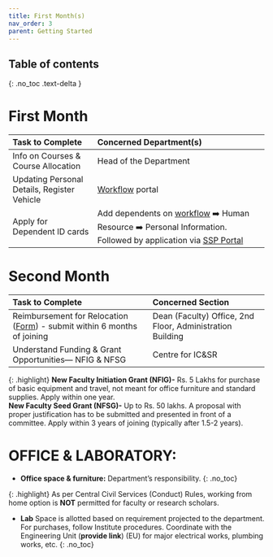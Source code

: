 ```yaml
---
title: First Month(s)
nav_order: 3
parent: Getting Started
---
```

## Table of contents
{: .no_toc .text-delta }

# First Month

| Task to Complete     | Concerned Department(s)               |
| :------------------- |:-----------------------------------|
| Info on Courses & Course Allocation | Head of the Department                |
| Updating Personal Details, Register Vehicle | [Workflow](http://workflow.iitm.ac.in) portal                       |
| Apply for Dependent ID cards | Add dependents on [workflow](http://workflow.iitm.ac.in) :arrow_right: Human Resource :arrow_right: Personal Information. Followed by application via [SSP Portal](https://ssp.iitm.ac.in/) |

# Second Month

| Task to Complete | Concerned Section                                         |
| :---- |:----------------------------------------------------------|
| Reimbursement for Relocation ([Form](https://admin.iitm.ac.in/wp-content/uploads/2025/03/09_Relocation-Claim-Form.pdf)) - submit within 6 months of joining| Dean (Faculty) Office, 2nd Floor, Administration Building |
| Understand Funding & Grant Opportunities— NFIG & NFSG | Centre for IC&SR                                          |
   

{: .highlight} 
**New Faculty Initiation Grant (NFIG)-** Rs. 5 Lakhs for purchase of basic equipment and travel, not meant for office furniture and standard supplies. Apply within one year.   <br> **New Faculty Seed Grant (NFSG)-** Up to Rs. 50 lakhs. A proposal with proper justification has to be submitted and presented in front of a committee. Apply within 3 years of joining (typically after 1.5-2 years). 


# OFFICE & LABORATORY: 

* **Office space & furniture:** Department’s responsibility.
{: .no_toc}

{: .highlight}
As per Central Civil Services (Conduct) Rules, working from home option is **NOT** permitted for faculty or research scholars. 


* **Lab** Space is allotted based on requirement projected to the department. For purchases, follow Institute procedures.
Coordinate with the Engineering Unit (**provide link**) (EU) for major electrical works, plumbing works, etc.
{: .no_toc}
